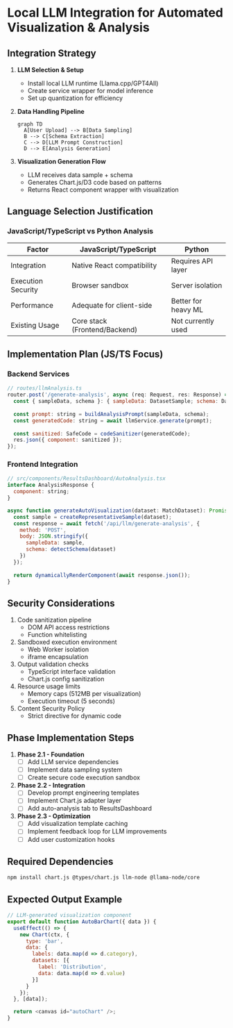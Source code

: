 # Local LLM Integration for Automated Visualization & Analysis

## Integration Strategy
1. **LLM Selection & Setup**
   - Install local LLM runtime (Llama.cpp/GPT4All)
   - Create service wrapper for model inference
   - Set up quantization for efficiency

2. **Data Handling Pipeline**
   ```mermaid
   graph TD
     A[User Upload] --> B[Data Sampling]
     B --> C[Schema Extraction]
     C --> D[LLM Prompt Construction]
     D --> E[Analysis Generation]
   ```

3. **Visualization Generation Flow**
   - LLM receives data sample + schema
   - Generates Chart.js/D3 code based on patterns
   - Returns React component wrapper with visualization

## Language Selection Justification

### JavaScript/TypeScript vs Python Analysis
| Factor              | JavaScript/TypeScript       | Python                |
|---------------------|-----------------------------|-----------------------|
| Integration         | Native React compatibility  | Requires API layer    |
| Execution Security  | Browser sandbox             | Server isolation      |
| Performance         | Adequate for client-side    | Better for heavy ML   |
| Existing Usage       | Core stack (Frontend/Backend)| Not currently used    |

## Implementation Plan (JS/TS Focus)

### Backend Services
```javascript
// routes/llmAnalysis.ts
router.post('/generate-analysis', async (req: Request, res: Response) => {
  const { sampleData, schema }: { sampleData: DatasetSample; schema: DataSchema } = req.body;
  
  const prompt: string = buildAnalysisPrompt(sampleData, schema);
  const generatedCode: string = await llmService.generate(prompt);
  
  const sanitized: SafeCode = codeSanitizer(generatedCode);
  res.json({ component: sanitized });
});
```

### Frontend Integration
```javascript
// src/components/ResultsDashboard/AutoAnalysis.tsx
interface AnalysisResponse {
  component: string;
}

async function generateAutoVisualization(dataset: MatchDataset): Promise<JSX.Element> {
  const sample = createRepresentativeSample(dataset);
  const response = await fetch('/api/llm/generate-analysis', {
    method: 'POST',
    body: JSON.stringify({
      sampleData: sample,
      schema: detectSchema(dataset)
    })
  });
  
  return dynamicallyRenderComponent(await response.json());
}
```

## Security Considerations
1. Code sanitization pipeline
   - DOM API access restrictions
   - Function whitelisting
2. Sandboxed execution environment
   - Web Worker isolation
   - iframe encapsulation
3. Output validation checks
   - TypeScript interface validation
   - Chart.js config sanitization
4. Resource usage limits
   - Memory caps (512MB per visualization)
   - Execution timeout (5 seconds)
5. Content Security Policy
   - Strict directive for dynamic code

## Phase Implementation Steps

1. **Phase 2.1 - Foundation**
   - [ ] Add LLM service dependencies
   - [ ] Implement data sampling system
   - [ ] Create secure code execution sandbox

2. **Phase 2.2 - Integration**
   - [ ] Develop prompt engineering templates
   - [ ] Implement Chart.js adapter layer
   - [ ] Add auto-analysis tab to ResultsDashboard

3. **Phase 2.3 - Optimization**
   - [ ] Add visualization template caching
   - [ ] Implement feedback loop for LLM improvements
   - [ ] Add user customization hooks

## Required Dependencies
```bash
npm install chart.js @types/chart.js llm-node @llama-node/core
```

## Expected Output Example
```javascript
// LLM-generated visualization component
export default function AutoBarChart({ data }) {
  useEffect(() => {
    new Chart(ctx, {
      type: 'bar',
      data: {
        labels: data.map(d => d.category),
        datasets: [{
          label: 'Distribution',
          data: data.map(d => d.value)
        }]
      }
    });
  }, [data]);

  return <canvas id="autoChart" />;
}